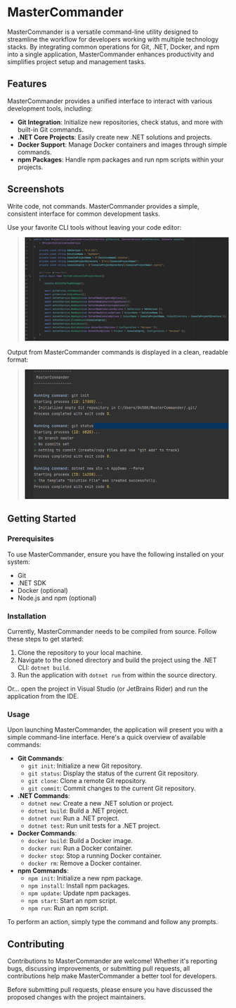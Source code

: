 # MasterCommander

MasterCommander is a versatile command-line utility designed to streamline the workflow for developers working with multiple technology stacks. By integrating common operations for Git, .NET, Docker, and npm into a single application, MasterCommander enhances productivity and simplifies project setup and management tasks.

## Features

MasterCommander provides a unified interface to interact with various development tools, including:

- **Git Integration**: Initialize new repositories, check status, and more with built-in Git commands.
- **.NET Core Projects**: Easily create new .NET solutions and projects.
- **Docker Support**: Manage Docker containers and images through simple commands.
- **npm Packages**: Handle npm packages and run npm scripts within your projects.

## Screenshots

Write code, not commands. MasterCommander provides a simple, consistent interface for common development tasks.

Use your favorite CLI tools without leaving your code editor:
> ![MasterCommander Screenshot](./assets/img/program.png)

Output from MasterCommander commands is displayed in a clean, readable format:
> ![MasterCommander Screenshot](./assets/img/debug-output.png)

## Getting Started

### Prerequisites

To use MasterCommander, ensure you have the following installed on your system:

- Git
- .NET SDK
- Docker (optional)
- Node.js and npm (optional)

### Installation

Currently, MasterCommander needs to be compiled from source. Follow these steps to get started:

1. Clone the repository to your local machine.
2. Navigate to the cloned directory and build the project using the .NET CLI: `dotnet build`.
3. Run the application with `dotnet run` from within the source directory.

Or... open the project in Visual Studio (or JetBrains Rider) and run the application from the IDE.

### Usage

Upon launching MasterCommander, the application will present you with a simple command-line interface. Here's a quick overview of available commands:

- **Git Commands**:
    - `git init`: Initialize a new Git repository.
    - `git status`: Display the status of the current Git repository.
    - `git clone`: Clone a remote Git repository.
    - `git commit`: Commit changes to the current Git repository.
- **.NET Commands**:
    - `dotnet new`: Create a new .NET solution or project.
    - `dotnet build`: Build a .NET project.
    - `dotnet run`: Run a .NET project.
    - `dotnet test`: Run unit tests for a .NET project.
- **Docker Commands**:
    - `docker build`: Build a Docker image.
    - `docker run`: Run a Docker container.
    - `docker stop`: Stop a running Docker container.
    - `docker rm`: Remove a Docker container.
- **npm Commands**:
    - `npm init`: Initialize a new npm package.
    - `npm install`: Install npm packages.
    - `npm update`: Update npm packages.
    - `npm start`: Start an npm script.
    - `npm run`: Run an npm script.

To perform an action, simply type the command and follow any prompts.

## Contributing

Contributions to MasterCommander are welcome! Whether it's reporting bugs, discussing improvements, or submitting pull requests, all contributions help make MasterCommander a better tool for developers.

Before submitting pull requests, please ensure you have discussed the proposed changes with the project maintainers.